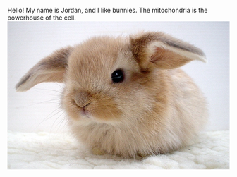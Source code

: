 Hello! My name is Jordan, and I like bunnies. The mitochondria is the powerhouse of the cell. 
![cute bunny](bunny.jpeg)
